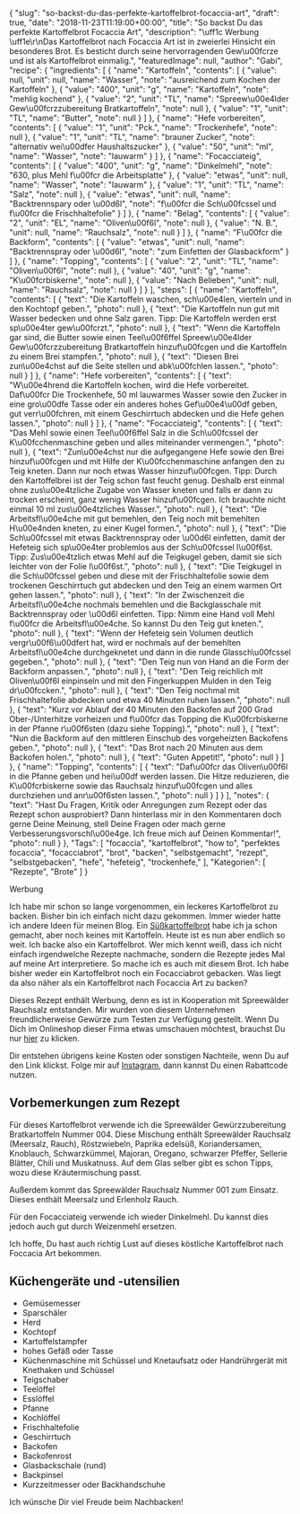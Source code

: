 {
    "slug": "so-backst-du-das-perfekte-kartoffelbrot-focaccia-art",
    "draft": true,
    "date": "2018-11-23T11:19:00+00:00",
    "title": "So backst Du das perfekte Kartoffelbrot Focaccia Art",
    "description": "\uff1c Werbung \uff1e\r\nDas Kartoffelbrot nach Focaccia Art ist in zweierlei Hinsicht ein besonderes Brot. Es besticht durch seine hervorragenden Gew\u00fcrze und ist als Kartoffelbrot einmalig.",
    "featuredImage": null,
    "author": "Gabi",
    "recipe": {
        "ingredients": [
            {
                "name": "Kartoffeln",
                "contents": [
                    {
                        "value": null,
                        "unit": null,
                        "name": "Wasser",
                        "note": "ausreichend zum Kochen der Kartoffeln"
                    },
                    {
                        "value": "400",
                        "unit": "g",
                        "name": "Kartoffeln",
                        "note": "mehlig kochend"
                    },
                    {
                        "value": "2",
                        "unit": "TL",
                        "name": "Spreew\u00e4lder Gew\u00fcrzzubereitung Bratkartoffeln",
                        "note": null
                    },
                    {
                        "value": "1",
                        "unit": "TL",
                        "name": "Butter",
                        "note": null
                    }
                ]
            },
            {
                "name": "Hefe vorbereiten",
                "contents": [
                    {
                        "value": "1",
                        "unit": "Pck.",
                        "name": "Trockenhefe",
                        "note": null
                    },
                    {
                        "value": "1",
                        "unit": "TL",
                        "name": "brauner Zucker",
                        "note": "alternativ wei\u00dfer Haushaltszucker"
                    },
                    {
                        "value": "50",
                        "unit": "ml",
                        "name": "Wasser",
                        "note": "lauwarm"
                    }
                ]
            },
            {
                "name": "Focacciateig",
                "contents": [
                    {
                        "value": "400",
                        "unit": "g",
                        "name": "Dinkelmehl",
                        "note": "630, plus Mehl f\u00fcr die Arbeitsplatte"
                    },
                    {
                        "value": "etwas",
                        "unit": null,
                        "name": "Wasser",
                        "note": "lauwarm"
                    },
                    {
                        "value": "1",
                        "unit": "TL",
                        "name": "Salz",
                        "note": null
                    },
                    {
                        "value": "etwas",
                        "unit": null,
                        "name": "Backtrennspary oder \u00d6l",
                        "note": "f\u00fcr die Sch\u00fcssel und f\u00fcr die Frischhaltefolie"
                    }
                ]
            },
            {
                "name": "Belag",
                "contents": [
                    {
                        "value": "2",
                        "unit": "EL",
                        "name": "Oliven\u00f6l",
                        "note": null
                    },
                    {
                        "value": "N. B.",
                        "unit": null,
                        "name": "Rauchsalz",
                        "note": null
                    }
                ]
            },
            {
                "name": "F\u00fcr die Backform",
                "contents": [
                    {
                        "value": "etwas",
                        "unit": null,
                        "name": "Backtrennspray oder \u00d6l",
                        "note": "zum Einfetten der Glasbackform"
                    }
                ]
            },
            {
                "name": "Topping",
                "contents": [
                    {
                        "value": "2",
                        "unit": "TL",
                        "name": "Oliven\u00f6l",
                        "note": null
                    },
                    {
                        "value": "40",
                        "unit": "g",
                        "name": "K\u00fcrbiskerne",
                        "note": null
                    },
                    {
                        "value": "Nach Belieben",
                        "unit": null,
                        "name": "Rauchsalz",
                        "note": null
                    }
                ]
            }
        ],
        "steps": [
            {
                "name": "Kartoffeln",
                "contents": [
                    {
                        "text": "Die Kartoffeln waschen, sch\u00e4len, vierteln und in den Kochtopf geben.",
                        "photo": null
                    },
                    {
                        "text": "Die Kartoffeln nun gut mit Wasser bedecken und ohne Salz garen. Tipp: Die Kartoffeln werden erst sp\u00e4ter gew\u00fcrzt.",
                        "photo": null
                    },
                    {
                        "text": "Wenn die Kartoffeln gar sind, die Butter sowie einen Teel\u00f6ffel Spreew\u00e4lder Gew\u00fcrzzubereitung Bratkartoffeln hinzuf\u00fcgen und die Kartoffeln zu einem Brei stampfen.",
                        "photo": null
                    },
                    {
                        "text": "Diesen Brei zun\u00e4chst auf die Seite stellen und abk\u00fchlen lassen.",
                        "photo": null
                    }
                ]
            },
            {
                "name": "Hefe vorbereiten",
                "contents": [
                    {
                        "text": "W\u00e4hrend die Kartoffeln kochen, wird die Hefe vorbereitet. Daf\u00fcr Die Trockenhefe, 50 ml lauwarmes Wasser sowie den Zucker in eine gro\u00dfe Tasse oder ein anderes hohes Gef\u00e4\u00df geben, gut verr\u00fchren, mit einem Geschirrtuch abdecken und die Hefe gehen lassen.",
                        "photo": null
                    }
                ]
            },
            {
                "name": "Focacciateig",
                "contents": [
                    {
                        "text": "Das Mehl sowie einen Teel\u00f6ffel Salz in die Sch\u00fcssel der K\u00fcchenmaschine geben und alles miteinander vermengen.",
                        "photo": null
                    },
                    {
                        "text": "Zun\u00e4chst nur die aufgegangene Hefe sowie den Brei hinzuf\u00fcgen und mit Hilfe der K\u00fcchenmaschine anfangen den zu Teig kneten. Dann nur noch etwas Wasser hinzuf\u00fcgen. Tipp: Durch den Kartoffelbrei ist der Teig schon fast feucht genug. Deshalb erst einmal ohne zus\u00e4tzliche Zugabe von Wasser kneten und falls er dann zu trocken erscheint, ganz wenig Wasser hinzuf\u00fcgen. Ich brauchte nicht einmal 10 ml zus\u00e4tzliches Wasser.",
                        "photo": null
                    },
                    {
                        "text": "Die Arbeitsfl\u00e4che mit gut bemehlen, den Teig noch mit bemehlten H\u00e4nden kneten, zu einer Kugel formen.",
                        "photo": null
                    },
                    {
                        "text": "Die Sch\u00fcssel mit etwas Backtrennspray oder \u00d6l einfetten, damit der Hefeteig sich sp\u00e4ter problemlos aus der Sch\u00fcssel l\u00f6st. Tipp: Zus\u00e4tzlich etwas Mehl auf die Teigkugel geben, damit sie sich leichter von der Folie l\u00f6st.",
                        "photo": null
                    },
                    {
                        "text": "Die Teigkugel in die Sch\u00fcssel geben und diese mit der Frischhaltefolie sowie dem trockenen Geschirrtuch gut abdecken und den Teig an einem warmen Ort gehen lassen.",
                        "photo": null
                    },
                    {
                        "text": "In der Zwischenzeit die Arbeitsfl\u00e4che nochmals bemehlen und die Backglasschale mit Backtrennspray oder \u00d6l einfetten. Tipp: Nimm eine Hand voll Mehl f\u00fcr die Arbeitsfl\u00e4che. So kannst Du den Teig gut kneten.",
                        "photo": null
                    },
                    {
                        "text": "Wenn der Hefeteig sein Volumen deutlich vergr\u00f6\u00dfert hat, wird er nochmals auf der bemehlten Arbeitsfl\u00e4che durchgeknetet und dann in die runde Glassch\u00fcssel gegeben.",
                        "photo": null
                    },
                    {
                        "text": "Den Teig nun von Hand an die Form der Backform anpassen.",
                        "photo": null
                    },
                    {
                        "text": "Den Teig reichlich mit Oliven\u00f6l einpinseln und mit den Fingerkuppen Mulden in den Teig dr\u00fccken.",
                        "photo": null
                    },
                    {
                        "text": "Den Teig nochmal mit Frischhaltefolie abdecken und etwa 40 Minuten ruhen lassen.",
                        "photo": null
                    },
                    {
                        "text": "Kurz vor Ablauf der 40 Minuten den Backofen auf 200 Grad Ober-\/Unterhitze vorheizen und f\u00fcr das Topping die K\u00fcrbiskerne in der Pfanne r\u00f6sten (dazu siehe Topping).",
                        "photo": null
                    },
                    {
                        "text": "Nun die Backform auf den mittleren Einschub des vorgeheizten Backofens geben.",
                        "photo": null
                    },
                    {
                        "text": "Das Brot nach 20 Minuten aus dem Backofen holen.",
                        "photo": null
                    },
                    {
                        "text": "Guten Appetit!",
                        "photo": null
                    }
                ]
            },
            {
                "name": "Topping",
                "contents": [
                    {
                        "text": "Daf\u00fcr das Oliven\u00f6l in die Pfanne geben und hei\u00df werden lassen. Die Hitze reduzieren, die K\u00fcrbiskerne sowie das Rauchsalz hinzuf\u00fcgen und alles durchziehen und anr\u00f6sten lassen.",
                        "photo": null
                    }
                ]
            }
        ],
        "notes": {
            "text": "Hast Du Fragen, Kritik oder Anregungen zum Rezept oder das Rezept schon ausprobiert? Dann hinterlass mir in den Kommentaren doch gerne Deine Meinung, stell Deine Fragen oder mach gerne Verbesserungsvorschl\u00e4ge. Ich freue mich auf Deinen Kommentar!",
            "photo": null
        }
    },
    "Tags": [
        "focaccia",
        "kartoffelbrot",
        "how to",
        "perfektes focaccia",
        "focacciabrot",
        "brot",
        "backen",
        "selbstgemacht",
        "rezept",
        "selbstgebacken",
        "hefe",
        "hefeteig",
        "trockenhefe,"
    ],
    "Kategorien": [
        "Rezepte",
        "Brote"
    ]
}

Werbung

Ich habe mir schon so lange vorgenommen, ein leckeres  Kartoffelbrot zu backen. Bisher bin ich einfach nicht dazu gekommen. Immer wieder hatte ich andere Ideen für meinen Blog. Ein [Süßkartoffelbrot](https://kochfokus.de/artikel/suesskartoffelbrot/ "Süßkartoffelbrot") habe ich ja schon gemacht, aber noch keines mit Kartoffeln. Heute ist es nun aber endlich so weit. Ich backe also ein Kartoffelbrot. Wer mich kennt weiß, dass ich nicht einfach irgendwelche Rezepte nachmache, sondern die Rezepte jedes Mal auf meine Art interpretiere. So mache ich es auch mit diesem Brot. Ich habe bisher weder ein  Kartoffelbrot noch ein Focacciabrot gebacken. Was liegt da also näher als ein Kartoffelbrot nach Focaccia Art zu backen?

Dieses Rezept enthält Werbung, denn es ist in Kooperation mit Spreewälder Rauchsalz entstanden. Mir wurden von diesem Unternehmen freundlicherweise Gewürze zum Testen zur Verfügung gestellt. Wenn Du Dich im Onlineshop dieser Firma etwas umschauen möchtest, brauchst Du nur [hier](https://rauchsalz.eu/ "hier") zu klicken.

Dir entstehen übrigens keine Kosten oder sonstigen Nachteile, wenn Du auf den Link klickst. Folge mir auf [Instagram](https://www.instagram.com/kochfokus.de/ "Instagram"), dann kannst Du einen Rabattcode nutzen.

## Vorbemerkungen zum Rezept

Für dieses Kartoffelbrot verwende ich die Spreewälder Gewürzzubereitung Bratkartoffeln Nummer 004. Diese Mischung enthält Spreewälder Rauchsalz (Meersalz, Rauch), Röstzwiebeln, Paprika edelsüß, Koriandersamen, Knoblauch, Schwarzkümmel, Majoran, Oregano, schwarzer Pfeffer, Sellerie Blätter, Chili und Muskatnuss. Auf dem Glas selber gibt es schon Tipps, wozu diese Kräutermischung passt.

Außerdem kommt das Spreewälder Rauchsalz Nummer 001 zum Einsatz. Dieses enthält Meersalz und Erlenholz Rauch.

Für den Focacciateig verwende ich wieder Dinkelmehl. Du kannst dies jedoch auch gut durch Weizenmehl ersetzen.


Ich hoffe, Du hast auch richtig Lust auf dieses köstliche Kartoffelbrot nach Foccacia Art bekommen.


## Küchengeräte und -utensilien
- Gemüsemesser
- Sparschäler
- Herd
- Kochtopf
- Kartoffelstampfer
- hohes Gefäß oder Tasse
- Küchenmaschine mit Schüssel und Knetaufsatz oder Handrührgerät mit Knethaken und Schüssel
- Teigschaber
- Teelöffel
- Esslöffel
- Pfanne
- Kochlöffel
- Frischhaltefolie
- Geschirrtuch
- Backofen
- Backofenrost
- Glasbackschale (rund)
- Backpinsel
- Kurzzeitmesser oder Backhandschuhe

Ich wünsche Dir viel Freude beim Nachbacken!